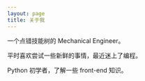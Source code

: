 ```yaml
---
layout: page
title: 关于我 
---
```


一个点错技能树的 Mechanical Engineer。
<p>
平时喜欢尝试一些新鲜的事情，最近迷上了编程。
<p>
Python 初学者，了解一些 front-end 知识。



